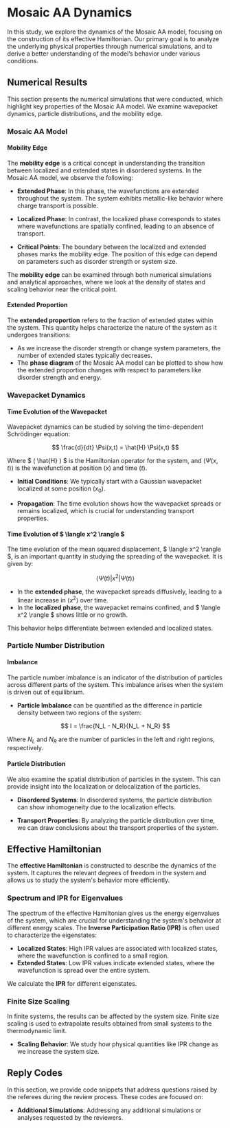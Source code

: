 # Mosaic AA Dynamics
In this study, we explore the dynamics of the Mosaic AA model, focusing on the construction of its effective Hamiltonian. Our primary goal is to analyze the underlying physical properties through numerical simulations, and to derive a better understanding of the model’s behavior under various conditions.

## Numerical Results
This section presents the numerical simulations that were conducted, which highlight key properties of the Mosaic AA model. We examine wavepacket dynamics, particle distributions, and the mobility edge.

### Mosaic AA Model

#### Mobility Edge
The **mobility edge** is a critical concept in understanding the transition between localized and extended states in disordered systems. In the Mosaic AA model, we observe the following:

- **Extended Phase**: In this phase, the wavefunctions are extended throughout the system. The system exhibits metallic-like behavior where charge transport is possible.
  
- **Localized Phase**: In contrast, the localized phase corresponds to states where wavefunctions are spatially confined, leading to an absence of transport.
  
- **Critical Points**: The boundary between the localized and extended phases marks the mobility edge. The position of this edge can depend on parameters such as disorder strength or system size.

The **mobility edge** can be examined through both numerical simulations and analytical approaches, where we look at the density of states and scaling behavior near the critical point.

#### Extended Proportion
The **extended proportion** refers to the fraction of extended states within the system. This quantity helps characterize the nature of the system as it undergoes transitions:

- As we increase the disorder strength or change system parameters, the number of extended states typically decreases.
- The **phase diagram** of the Mosaic AA model can be plotted to show how the extended proportion changes with respect to parameters like disorder strength and energy.

### Wavepacket Dynamics

#### Time Evolution of the Wavepacket
Wavepacket dynamics can be studied by solving the time-dependent Schrödinger equation:

$$
\frac{d}{dt} \Psi(x,t) = \hat{H} \Psi(x,t)
$$

Where $ ( \hat{H} ) $ is the Hamiltonian operator for the system, and $( \Psi(x,t) )$ is the wavefunction at position $(x)$ and time $(t)$.

- **Initial Conditions**: We typically start with a Gaussian wavepacket localized at some position $(x_0)$.
  
- **Propagation**: The time evolution shows how the wavepacket spreads or remains localized, which is crucial for understanding transport properties.

#### Time Evolution of $ \langle x^2 \rangle $
The time evolution of the mean squared displacement, $ \langle x^2 \rangle $, is an important quantity in studying the spreading of the wavepacket. It is given by:

$$
\langle \Psi(t) | x^2 |\Psi(t) \rangle 
$$
- In the **extended phase**, the wavepacket spreads diffusively, leading to a linear increase in $\langle x^2 \rangle$ over time.
- In the **localized phase**, the wavepacket remains confined, and $ \langle x^2 \rangle $ shows little or no growth.

This behavior helps differentiate between extended and localized states.

### Particle Number Distribution

#### Imbalance
The particle number imbalance is an indicator of the distribution of particles across different parts of the system. This imbalance arises when the system is driven out of equilibrium.

- **Particle Imbalance** can be quantified as the difference in particle density between two regions of the system:
  
$$
I = \frac{N_L - N_R}{N_L + N_R}
$$

Where $N_L$ and $N_R$ are the number of particles in the left and right regions, respectively.

#### Particle Distribution
We also examine the spatial distribution of particles in the system. This can provide insight into the localization or delocalization of the particles.

- **Disordered Systems**: In disordered systems, the particle distribution can show inhomogeneity due to the localization effects.
  
- **Transport Properties**: By analyzing the particle distribution over time, we can draw conclusions about the transport properties of the system.

## Effective Hamiltonian

The **effective Hamiltonian** is constructed to describe the dynamics of the system. It captures the relevant degrees of freedom in the system and allows us to study the system's behavior more efficiently.

### Spectrum and IPR for Eigenvalues
The spectrum of the effective Hamiltonian gives us the energy eigenvalues of the system, which are crucial for understanding the system's behavior at different energy scales. The **Inverse Participation Ratio (IPR)** is often used to characterize the eigenstates:

- **Localized States**: High IPR values are associated with localized states, where the wavefunction is confined to a small region.
- **Extended States**: Low IPR values indicate extended states, where the wavefunction is spread over the entire system.

We calculate the **IPR** for different eigenstates.

### Finite Size Scaling
In finite systems, the results can be affected by the system size. Finite size scaling is used to extrapolate results obtained from small systems to the thermodynamic limit.
- **Scaling Behavior**: We study how physical quantities like IPR change as we increase the system size.


## Reply Codes
In this section, we provide code snippets that address questions raised by the referees during the review process. These codes are focused on:
- **Additional Simulations**: Addressing any additional simulations or analyses requested by the reviewers.



